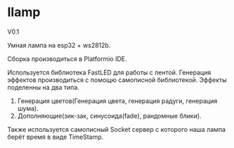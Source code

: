 # Ilamp

V0.1

Умная лампа на esp32 + ws2812b. 

Сборка производиться в Platformio IDE.

Используется библиотека FastLED для работы с лентой.
Генерация эффектов производиться с помощю самописной библиотекой.
Эффекты поделенны на два типа.

1) Генерация цветов(Генерация цвета, генерация радуги, генерация шума).
2) Дополняющие(зик-зак, синусоида(fade), рандомные блики).

Также используется самописный Socket сервер с которого наша лампа берёт время в виде TimeStamp.
